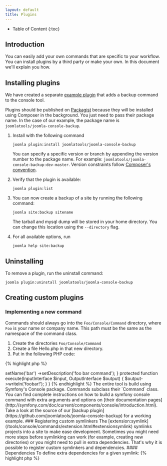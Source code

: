 ```yaml
---
layout: default
title: Plugins
---
```


* Table of Content
{:toc}

## Introduction

You can easily add your own commands that are specific to your workflow. You can install plugins by a third party or make your own. In this document we'll explain you how.

## Installing plugins

We have created a separate [example plugin](https://github.com/joomlatools/joomla-console-backup) that adds a backup command to the console tool.

Plugins should be published on [Packagist](https://packagist.org/) because they will be installed using Composer in the background. You just need to pass their package name. In the case of our example, the package name is `joomlatools/joomla-console-backup`.

1.  Install with the following command

    `joomla plugin:install joomlatools/joomla-console-backup`

    You can specify a specific version or branch by appending the version number to the package name. For example: `joomlatools/joomla-console-backup:dev-master`. Version constraints follow [Composer's convention](https://getcomposer.org/doc/01-basic-usage.md#package-versions). 

1. Verify that the plugin is available:

    `joomla plugin:list`

1. You can now create a backup of a site by running the following command:

    `joomla site:backup sitename`

    The tarball and mysql dump will be stored in your home directory. You can change this location using the `--directory` flag.

1. For all available options, run

    `joomla help site:backup`

## Uninstalling

To remove a plugin, run the uninstall command:

`joomla plugin:uninstall joomlatools/joomla-console-backup`

## Creating custom plugins

### Implementing a new command

Commands should always go into the `Foo/Console/Command` directory, where `Foo` is your name or company name. This path must be the same as the namespace of the command class.

1. Create the directories `Foo/Console/Command`
1. Create a file Hello.php in that new directory.
1. Put in the following PHP code:

{% highlight php %}
<?php
namespace Foo\Console\Command; // Namespace should be the same as the directory the file is in!

use Symfony\Component\Console\Command\Command;
use Symfony\Component\Console\Input\InputInterface;
use Symfony\Component\Console\Output\OutputInterface;

class Bar extends Command
{
  protected function configure()
  {
      $this->setName('bar')
           ->setDescription('foo bar command');
  }
  protected function execute(InputInterface $input, OutputInterface $output)
  {
      $output->writeln('foobar!');
  }
}
{% endhighlight %}

The entire tool is build using Symfony's Console package. Commands subclass their `Command` class. You can find complete instructions on how to build a symfony console command with extra arguments and options on [their documentation pages](http://symfony.com/doc/current/components/console/introduction.html).

Take a look at the source of our [backup plugin](https://github.com/joomlatools/joomla-console-backup) for a working example.

### Registering custom symlinkers

The [extension:symlink](/tools/console/commands/extension.html#extensionsymlink) symlinks projects into a site to make ease development. Sometimes you might need more steps before symlinking can work (for example, creating new directories) or you might need to pull in extra dependencies. That's why it is possible to register custom symlinkers and dependencies.

#### Dependencies

To define extra dependencies for a given symlink:

{% highlight php %}
<?php
$symlink      = 'com_foobar';
$dependencies = array('com_dependency', 'com_library', 'plg_framework');

Extension\Symlink::registerDependencies($symlink, $dependencies);
{% endhighlight %}

If you now symlink `com_foobar` with `joomla extension:symlink site com_foobar`, the defined dependencies will automatically be symlinked too.

#### Symlinker

You can pass a function to `Extension\Symlink::registerSymlinker` to add new behavior to the symlink command.

{% highlight php %}
<?php
Extension\Symlink::registerSymlinker(function($source, $destination, $project, $projects) {
  if ($project != 'com_foobar')) {
    return false;
  }

  mkdir($destination.'/new/path', 0755, true);
  symlink($source, $destination.'/new/path/symlink');
  
  return true;
});
{% endhighlight %}

If the function returns true, the symlinker _will not_ run the default symlinking logic afterwards.


## Publishing your plugin

To make your plugin installable, you need to add a Composer manifest. Create a file `composer.json` in the root directory of this plugin with the following information:

{% highlight js %}
{
  "name": "foo/bar",
  "description": "My awesome plugin for joomla-console"
  "type": "joomla-console-plugin"
  "autoload": {
    "psr-0": {"Foo\\": "/"}
      .. or ..
    "files": ["symlinker.php"]
  }
}
{% endhighlight %}

A quick explanation of these fields:

* Name is required and must adhere to the Composer convention, eg `vendor/package-name`.
* Description is required for publishing packages
* Type must be set `joomla-console-plugin`, otherwise it will not be installed
* You must tell Composer how to map the namespace to your classes. Otherwise joomla-console will fail to recognize it. If you are only including a symlinker file, autoloading the file will be sufficient.

To find out all available options and get more information on these fields, please refer to the [composer.json schema documentation](https://getcomposer.org/doc/04-schema.md).

Now push your files to a GitHub repository and publish it on [Packagist](https://packagist.org/)!

Once published on Packagist, you'll be able install it by running the install command: `joomla plugin:install foo/bar` where `foo/bar` is the name you defined in composer.json!

Happy coding!
